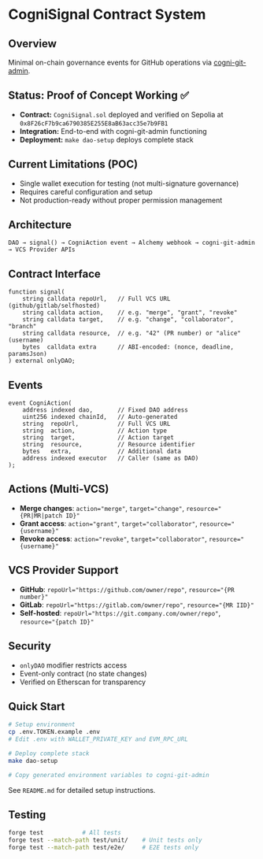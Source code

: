 # CogniSignal Contract System

## Overview
Minimal on-chain governance events for GitHub operations via [cogni-git-admin](https://github.com/Cogni-DAO/cogni-git-admin).

## Status: Proof of Concept Working ✅
- **Contract:** `CogniSignal.sol` deployed and verified on Sepolia at `0x8F26cF7b9ca6790385E255E8aB63acc35e7b9FB1`
- **Integration:** End-to-end with cogni-git-admin functioning
- **Deployment:** `make dao-setup` deploys complete stack

## Current Limitations (POC)
- Single wallet execution for testing (not multi-signature governance)
- Requires careful configuration and setup
- Not production-ready without proper permission management

## Architecture
```
DAO → signal() → CogniAction event → Alchemy webhook → cogni-git-admin → VCS Provider APIs
```

## Contract Interface
```solidity
function signal(
    string calldata repoUrl,   // Full VCS URL (github/gitlab/selfhosted)
    string calldata action,    // e.g. "merge", "grant", "revoke"
    string calldata target,    // e.g. "change", "collaborator", "branch"
    string calldata resource,  // e.g. "42" (PR number) or "alice" (username)
    bytes  calldata extra      // ABI-encoded: (nonce, deadline, paramsJson)
) external onlyDAO;
```

## Events
```solidity
event CogniAction(
    address indexed dao,       // Fixed DAO address
    uint256 indexed chainId,   // Auto-generated
    string  repoUrl,           // Full VCS URL
    string  action,            // Action type
    string  target,            // Action target  
    string  resource,          // Resource identifier
    bytes   extra,             // Additional data
    address indexed executor   // Caller (same as DAO)
);
```

## Actions (Multi-VCS)
- **Merge changes**: `action="merge"`, `target="change"`, `resource="{PR|MR|patch ID}"`
- **Grant access**: `action="grant"`, `target="collaborator"`, `resource="{username}"`
- **Revoke access**: `action="revoke"`, `target="collaborator"`, `resource="{username}"`

## VCS Provider Support
- **GitHub**: `repoUrl="https://github.com/owner/repo"`, `resource="{PR number}"`
- **GitLab**: `repoUrl="https://gitlab.com/owner/repo"`, `resource="{MR IID}"`
- **Self-hosted**: `repoUrl="https://git.company.com/owner/repo"`, `resource="{patch ID}"`

## Security
- `onlyDAO` modifier restricts access
- Event-only contract (no state changes)
- Verified on Etherscan for transparency

## Quick Start

```bash
# Setup environment
cp .env.TOKEN.example .env
# Edit .env with WALLET_PRIVATE_KEY and EVM_RPC_URL

# Deploy complete stack
make dao-setup

# Copy generated environment variables to cogni-git-admin
```

See `README.md` for detailed setup instructions.

## Testing
```bash
forge test           # All tests
forge test --match-path test/unit/    # Unit tests only
forge test --match-path test/e2e/     # E2E tests only  
```

